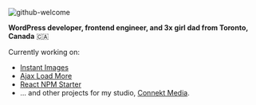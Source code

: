 ![github-welcome](https://github.com/dcooney/dcooney/assets/428624/914254a7-d41a-41c5-9303-e759a6076024)

**WordPress developer, frontend engineer, and 3x girl dad from Toronto, Canada** 🇨🇦

Currently working on:

- [Instant Images](https://github.com/dcooney/instant-images)
- [Ajax Load More](https://github.com/dcooney/ajax-load-more)
- [React NPM Starter](https://github.com/dcooney/react-npm-starter)
- ... and other projects for my studio, [Connekt Media](https://connekthq.com/).

<!--

___

**Hiring** - I'm looking for a self-starting developer to work alongside me on various WordPress plugins - if that's you, let's chat (📩 darren [at] connekthq.com)
-->
